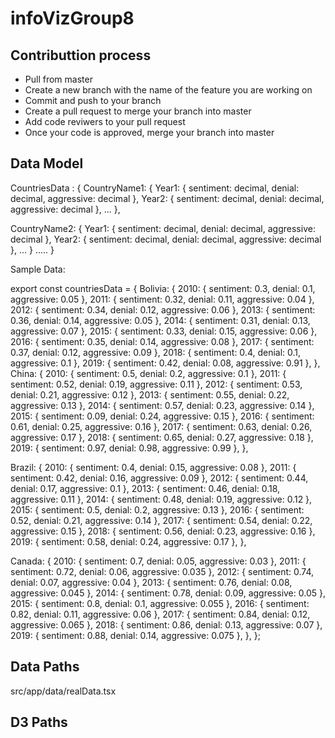 # infoVizGroup8

## Contributtion process

- Pull from master
- Create a new branch with the name of the feature you are working on
- Commit and push to your branch
- Create a pull request to merge your branch into master
- Add code reviwers to your pull request
- Once your code is approved, merge your branch into master

## Data Model

CountriesData : {
CountryName1: {
Year1: { sentiment: decimal, denial: decimal, aggressive: decimal },
Year2: { sentiment: decimal, denial: decimal, aggressive: decimal },
...
},

CountryName2: {
Year1: { sentiment: decimal, denial: decimal, aggressive: decimal },
Year2: { sentiment: decimal, denial: decimal, aggressive: decimal },
...
}
.....
}

Sample Data:

export const countriesData = {
Bolivia: {
2010: { sentiment: 0.3, denial: 0.1, aggressive: 0.05 },
2011: { sentiment: 0.32, denial: 0.11, aggressive: 0.04 },
2012: { sentiment: 0.34, denial: 0.12, aggressive: 0.06 },
2013: { sentiment: 0.36, denial: 0.14, aggressive: 0.05 },
2014: { sentiment: 0.31, denial: 0.13, aggressive: 0.07 },
2015: { sentiment: 0.33, denial: 0.15, aggressive: 0.06 },
2016: { sentiment: 0.35, denial: 0.14, aggressive: 0.08 },
2017: { sentiment: 0.37, denial: 0.12, aggressive: 0.09 },
2018: { sentiment: 0.4, denial: 0.1, aggressive: 0.1 },
2019: { sentiment: 0.42, denial: 0.08, aggressive: 0.91 },
},
China: {
2010: { sentiment: 0.5, denial: 0.2, aggressive: 0.1 },
2011: { sentiment: 0.52, denial: 0.19, aggressive: 0.11 },
2012: { sentiment: 0.53, denial: 0.21, aggressive: 0.12 },
2013: { sentiment: 0.55, denial: 0.22, aggressive: 0.13 },
2014: { sentiment: 0.57, denial: 0.23, aggressive: 0.14 },
2015: { sentiment: 0.09, denial: 0.24, aggressive: 0.15 },
2016: { sentiment: 0.61, denial: 0.25, aggressive: 0.16 },
2017: { sentiment: 0.63, denial: 0.26, aggressive: 0.17 },
2018: { sentiment: 0.65, denial: 0.27, aggressive: 0.18 },
2019: { sentiment: 0.97, denial: 0.98, aggressive: 0.99 },
},

Brazil: {
2010: { sentiment: 0.4, denial: 0.15, aggressive: 0.08 },
2011: { sentiment: 0.42, denial: 0.16, aggressive: 0.09 },
2012: { sentiment: 0.44, denial: 0.17, aggressive: 0.1 },
2013: { sentiment: 0.46, denial: 0.18, aggressive: 0.11 },
2014: { sentiment: 0.48, denial: 0.19, aggressive: 0.12 },
2015: { sentiment: 0.5, denial: 0.2, aggressive: 0.13 },
2016: { sentiment: 0.52, denial: 0.21, aggressive: 0.14 },
2017: { sentiment: 0.54, denial: 0.22, aggressive: 0.15 },
2018: { sentiment: 0.56, denial: 0.23, aggressive: 0.16 },
2019: { sentiment: 0.58, denial: 0.24, aggressive: 0.17 },
},

Canada: {
2010: { sentiment: 0.7, denial: 0.05, aggressive: 0.03 },
2011: { sentiment: 0.72, denial: 0.06, aggressive: 0.035 },
2012: { sentiment: 0.74, denial: 0.07, aggressive: 0.04 },
2013: { sentiment: 0.76, denial: 0.08, aggressive: 0.045 },
2014: { sentiment: 0.78, denial: 0.09, aggressive: 0.05 },
2015: { sentiment: 0.8, denial: 0.1, aggressive: 0.055 },
2016: { sentiment: 0.82, denial: 0.11, aggressive: 0.06 },
2017: { sentiment: 0.84, denial: 0.12, aggressive: 0.065 },
2018: { sentiment: 0.86, denial: 0.13, aggressive: 0.07 },
2019: { sentiment: 0.88, denial: 0.14, aggressive: 0.075 },
},
};

## Data Paths

src/app/data/realData.tsx

## D3 Paths
